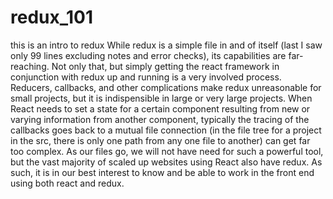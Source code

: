 # redux_101

this is an intro to redux
While redux is a simple file in and of itself (last I saw only 99 lines excluding notes and error checks), its capabilities are far-reaching. Not only that, but simply getting the react framework in conjunction with redux up and running is a very involved process. Reducers, callbacks, and other complications make redux unreasonable for small projects, but it is indispensible in large or very large projects. When React needs to set a state for a certain component resulting from new or varying information from another component, typically the tracing of the callbacks goes back to a mutual file connection (in the file tree for a project in the src, there is only one path from any one file to another) can get far too complex. As our files go, we will not have need for such a powerful tool, but the vast majority of scaled up websites using React also have redux. As such, it is in our best interest to know and be able to work in the front end using both react and redux.

